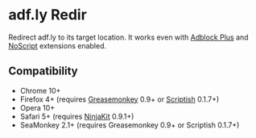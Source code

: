 # adf.ly Redir

Redirect adf.ly to its target location.
It works even with [Adblock Plus](https://addons.mozilla.org/addon/adblock-plus) and [NoScript](https://addons.mozilla.org/addon/noscript) extensions enabled.

## Compatibility

* Chrome 10+
* Firefox 4+ (requires [Greasemonkey](https://addons.mozilla.org/addon/greasemonkey/) 0.9+ or [Scriptish](https://addons.mozilla.org/addon/scriptish) 0.1.7+)
* Opera 10+
* Safari 5+ (requires [NinjaKit](https://github.com/os0x/NinjaKit) 0.9.1+)
* SeaMonkey 2.1+ (requires Greasemonkey 0.9+ or Scriptish 0.1.7+)
